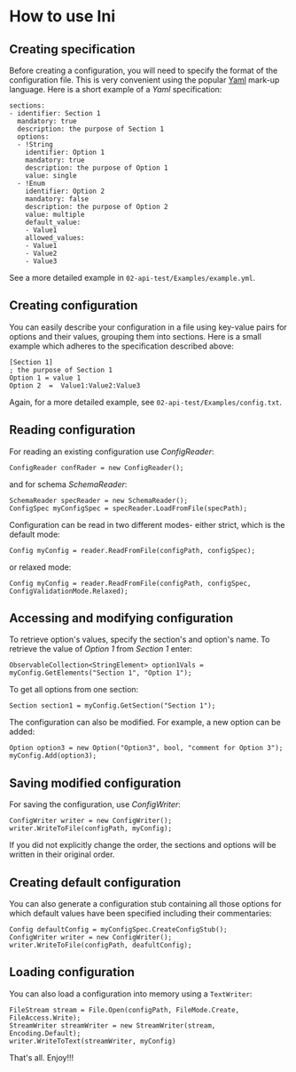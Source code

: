 # How to use Ini

## Creating specification

Before creating a configuration, you will need to specify the format of the configuration file. This is very convenient using the popular [Yaml](http://yaml.org) mark-up language. Here is a short example of a *Yaml* specification:
```
sections:
- identifier: Section 1							
  mandatory: true								
  description: the purpose of Section 1			
  options:										
  - !String
    identifier: Option 1						
    mandatory: true								
    description: the purpose of Option 1		
    value: single							
  - !Enum
    identifier: Option 2
    mandatory: false
    description: the purpose of Option 2
    value: multiple
    default_value:								
    - Value1
    allowed_values:
    - Value1
    - Value2
    - Value3
```

See a more detailed example in `02-api-test/Examples/example.yml`.


## Creating configuration

You can easily describe your configuration in a file using key-value pairs for options and their values, grouping them into sections. Here is a small example which adheres to the specification described above:

```
[Section 1]
; the purpose of Section 1 
Option 1 = value 1                  
Option 2  =  Value1:Value2:Value3
```

Again, for a more detailed example, see `02-api-test/Examples/config.txt`.

## Reading configuration

For reading an existing configuration use *ConfigReader*:
```
ConfigReader confRader = new ConfigReader();
```

and for schema *SchemaReader*:
```
SchemaReader specReader = new SchemaReader();
ConfigSpec myConfigSpec = specReader.LoadFromFile(specPath);
```

Configuration can be read in two different modes- either strict, which is the default mode:
```
Config myConfig = reader.ReadFromFile(configPath, configSpec);
```
or relaxed mode:
```
Config myConfig = reader.ReadFromFile(configPath, configSpec, ConfigValidationMode.Relaxed);
```

## Accessing and modifying configuration

To retrieve option's values, specify the section's and option's name. To retrieve the value of *Option 1* from *Section 1* enter:
```
ObservableCollection<StringElement> option1Vals =  myConfig.GetElements("Section 1", "Option 1");
```

To get all options from one section:
```
Section section1 = myConfig.GetSection("Section 1");
```

The configuration can also be modified. For example, a new option can be added:
```
Option option3 = new Option("Option3", bool, "comment for Option 3");
myConfig.Add(option3);
```

## Saving modified configuration

For saving the configuration, use *ConfigWriter*:
```
ConfigWriter writer = new ConfigWriter();
writer.WriteToFile(configPath, myConfig);
```

If you did not explicitly change the order, the sections and options will be written in their original order.

## Creating default configuration

You can also generate a configuration stub containing all those options for which default values have been specified including their commentaries:

```
Config defaultConfig = myConfigSpec.CreateConfigStub();
ConfigWriter writer = new ConfigWriter();
writer.WriteToFile(configPath, deafultConfig);
```
## Loading configuration 

You can also load a configuration into memory using a `TextWriter`:
```
FileStream stream = File.Open(configPath, FileMode.Create, FileAccess.Write);
StreamWriter streamWriter = new StreamWriter(stream, Encoding.Default);
writer.WriteToText(streamWriter, myConfig)
```

That's all. Enjoy!!!
